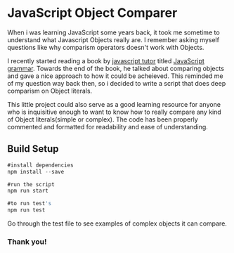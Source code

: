 # JavaScript Object Comparer

When i was learning JavaScript some years back, it took me sometime to understand what Javascript Objects really are. I remember asking myself questions like why comparism operators doesn't work with Objects.

I recently started reading a book by [javascript tutor](https://twitter.com/js_tut) titled [JavaScript grammar](http://javascriptgrammar.com/dark/). Towards the end of the book, he talked about comparing objects and gave a nice approach to how it could be acheieved. This reminded me of my question way back then, so i decided to write a script that does deep comparism on Object literals.

This little project could also serve as a good learning resource for anyone who is inquisitive enough to want to know how to really compare any kind of Object literals(simple or complex). The code has been properly commented and formatted for readability and ease of understanding.

## Build Setup

```javascript
#install dependencies
npm install --save

#run the script
npm run start

#to run test's
npm run test
```

Go through the test file to see examples of complex objects it can compare.

### Thank you!

